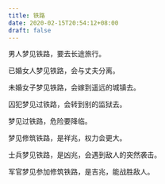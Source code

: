 ```yaml
---
title: 铁路
date: 2020-02-15T20:54:12+08:00
draft: false
---
```


男人梦见铁路，要去长途旅行。


已婚女人梦见铁路，会与丈夫分离。


未婚女子梦见铁路，会嫁到遥远的城镇去。


囚犯梦见过铁路，会转到别的监狱去。


梦见过铁路，危险要降临。


梦见修筑铁路，是祥兆，权力会更大。


士兵梦见铁路，是凶兆，会遇到敌人的突然袭击。


军官梦见参加修筑铁路，是吉兆，能战胜敌人。
